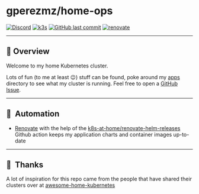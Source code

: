 # gperezmz/home-ops

[![Discord](https://img.shields.io/badge/discord-chat-7289DA.svg?maxAge=60&style=flat-square)](https://discord.com/invite/DNCynrJ)
[![k3s](https://img.shields.io/badge/k3s-v1.21.5-orange?style=flat-square)](https://k3s.io/)
[![GitHub last commit](https://img.shields.io/github/last-commit/gperezmz/home-ops?style=flat-square)](https://github.com/gperezmz/home-ops/commits/master)
[![renovate](https://img.shields.io/badge/renovate-enabled-green?style=flat-square)](https://github.com/renovatebot/renovate)

---

## :book: Overview

Welcome to my home Kubernetes cluster.

Lots of fun (to me at least :wink:) stuff can be found, poke around my [apps](./cluster/apps/) directory to see what my cluster is running. Feel free to open a [GitHub Issue](https://github.com/gperezmz/home-ops/issues/new).

---

## :robot:&nbsp; Automation

- [Renovate](https://github.com/renovatebot/renovate) with the help of the [k8s-at-home/renovate-helm-releases](https://github.com/k8s-at-home/renovate-helm-releases) Github action keeps my application charts and container images up-to-date

---

## :handshake:&nbsp; Thanks

A lot of inspiration for this repo came from the people that have shared their clusters over at [awesome-home-kubernetes](https://github.com/k8s-at-home/awesome-home-kubernetes)

